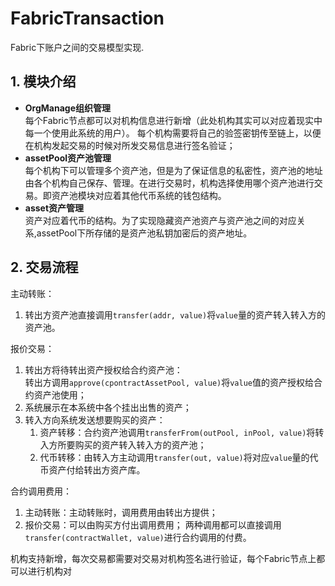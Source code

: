# FabricTransaction
Fabric下账户之间的交易模型实现.

## 1. 模块介绍
* __OrgManage组织管理__</br>
    每个Fabric节点都可以对机构信息进行新增（此处机构其实可以对应着现实中每一个使用此系统的用户）。
    每个机构需要将自己的验签密钥传至链上，以便在机构发起交易的时候对所发交易信息进行签名验证；
* __assetPool资产池管理__</br>
    每个机构下可以管理多个资产池，但是为了保证信息的私密性，资产池的地址由各个机构自己保存、管理。在进行交易时，机构选择使用哪个资产池进行交易。即资产池模块对应着其他代币系统的钱包结构。
* __asset资产管理__</br>
    资产对应着代币的结构。为了实现隐藏资产池资产与资产池之间的对应关系,assetPool下所存储的是资产池私钥加密后的资产地址。
## 2. 交易流程

主动转账：
1. 转出方资产池直接调用`transfer(addr, value)`将`value`量的资产转入转入方的资产池。

报价交易：
1. 转出方将待转出资产授权给合约资产池：</br>
   转出方调用`approve(cpontractAssetPool, value)`将`value`值的资产授权给合约资产池使用；
2. 系统展示在本系统中各个挂出出售的资产；
3. 转入方向系统发送想要购买的资产：
    1. 资产转移：合约资产池调用`transferFrom(outPool, inPool, value)`将转入方所要购买的资产转入转入方的资产池；
    2. 代币转移：由转入方主动调用`transfer(out, value)`将对应`value`量的代币资产付给转出方资产库。
   
合约调用费用：
1. 主动转账：主动转账时，调用费用由转出方提供；
2. 报价交易：可以由购买方付出调用费用；
两种调用都可以直接调用`transfer(contractWallet, value)`进行合约调用的付费。

机构支持新增，每次交易都需要对交易对机构签名进行验证，每个Fabric节点上都可以进行机构对
